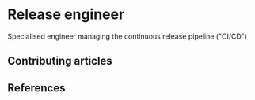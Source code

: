 # Release engineer

Specialised engineer managing the continuous release pipeline ("CI/CD")

## Contributing articles

## References
